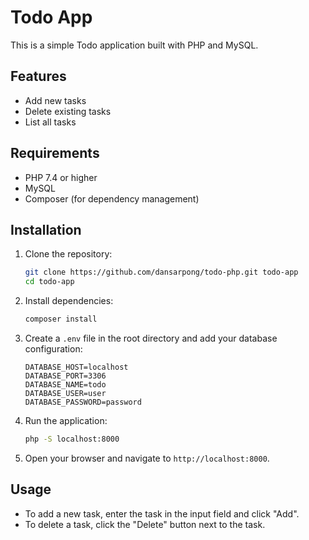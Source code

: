 # Todo App

This is a simple Todo application built with PHP and MySQL.

## Features

- Add new tasks
- Delete existing tasks
- List all tasks

## Requirements

- PHP 7.4 or higher
- MySQL
- Composer (for dependency management)

## Installation

1. Clone the repository:

    ```sh
    git clone https://github.com/dansarpong/todo-php.git todo-app
    cd todo-app
    ```

2. Install dependencies:

    ```sh
    composer install
    ```

3. Create a `.env` file in the root directory and add your database configuration:

    ```env
    DATABASE_HOST=localhost
    DATABASE_PORT=3306
    DATABASE_NAME=todo
    DATABASE_USER=user
    DATABASE_PASSWORD=password
    ```

4. Run the application:

    ```sh
    php -S localhost:8000
    ```

5. Open your browser and navigate to `http://localhost:8000`.

## Usage

- To add a new task, enter the task in the input field and click "Add".
- To delete a task, click the "Delete" button next to the task.
